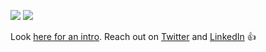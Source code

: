![](https://github-readme-stats.vercel.app/api?include_all_commits=true&hide_title=true&username=fksrd&count_private=true&show_icons=true&theme=graywhite) ![](https://github-readme-stats.vercel.app/api/top-langs/?username=fksrd&layout=compact)

Look [here for an intro](https://fksrd.github.io/). Reach out on [Twitter](https://twitter.com/foksord) and [LinkedIn](https://www.linkedin.com/in/foksord/) 👍
